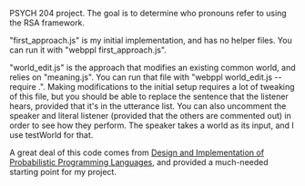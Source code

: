 PSYCH 204 project. The goal is to determine who pronouns refer to using the RSA framework.

"first\_approach.js" is my initial implementation, and has no helper files. You can run it with "webppl first\_approach.js".

"world\_edit.js" is the approach that modifies an existing common world, and relies on "meaning.js". You can run that file with "webppl world\_edit.js --require .". Making modifications to the initial setup requires a lot of tweaking of this file, but you should be able to replace the sentence that the listener hears, provided that it's in the utterance list. You can also uncomment the speaker and literal listener (provided that the others are commented out) in order to see how they perform. The speaker takes a world as its input, and I use testWorld for that.

A great deal of this code comes from [Design and Implementation of Probabilistic Programming Languages](http://dippl.org), and provided a much-needed starting point for my project.
